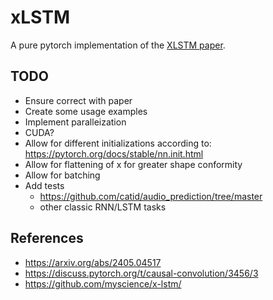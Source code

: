 # xLSTM

A pure pytorch implementation of the [XLSTM paper](https://arxiv.org/abs/2405.04517).

## TODO
- Ensure correct with paper
- Create some usage examples
- Implement paralleization
- CUDA?
- Allow for different initializations according to: https://pytorch.org/docs/stable/nn.init.html
- Allow for flattening of x for greater shape conformity
- Allow for batching
- Add tests
    - https://github.com/catid/audio_prediction/tree/master
    - other classic RNN/LSTM tasks

## References
- https://arxiv.org/abs/2405.04517
- https://discuss.pytorch.org/t/causal-convolution/3456/3
- https://github.com/myscience/x-lstm/